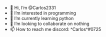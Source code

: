- 👋 Hi, I’m @Carlos2331
- 👀 I’m interested in programming
- 🌱 I’m currently learning python
- 💞️ I’m looking to collaborate on nothing
- 📫 How to reach me discord: ^Carlos^#0725

<!---
Carlos2331/Carlos2331 is a ✨ special ✨ repository because its `README.md` (this file) appears on your GitHub profile.
You can click the Preview link to take a look at your changes.
--->
